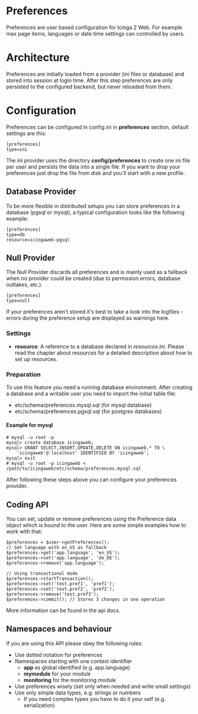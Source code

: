 # Preferences

Preferences are user based configuration for Icinga 2 Web. For example max page
items, languages or date time settings can controlled by users.

# Architecture

Preferences are initially loaded from a provider (ini files or database) and
stored into session at login time. After this step preferences are only
persisted to the configured backend, but never reloaded from them.

# Configuration

Preferences can be configured in config.ini in **preferences** section, default
settings are this:

    [preferences]
    type=ini

The ini provider uses the directory **config/preferences** to create one ini
file per user and persists the data into a single file. If you want to drop your
preferences just drop the file from disk and you'll start with a new profile.

## Database Provider

To be more flexible in distributed setups you can store preferences in a
database (pgsql or mysql), a typical configuration looks like the following
example:

    [preferences]
    type=db
    resource=icingaweb-pgsql

## Null Provider

The Null Provider discards all preferences and is mainly used as a fallback when no provider could be
created (due to permission errors, database outtakes, etc.).

    [preferences]
    type=null

If your preferences aren't stored it's best to take a look into the logfiles - errors during the preference setup
are displayed as warnings here.

### Settings

* **resource**: A reference to a database declared in *resources.ini*. Please read the chapter about
 resources for a detailed description about how to set up resources.

### Preparation

To use this feature you need a running database environment. After creating a
database and a writable user you need to import the initial table file:

* etc/schema/preferences.mysql.sql (for mysql database)
* etc/schema/preferemces.pgsql.sql (for postgres databases)

#### Example for mysql

    # mysql -u root -p
    mysql> create database icingaweb;
    mysql> GRANT SELECT,INSERT,UPDATE,DELETE ON icingaweb.* TO \
        'icingaweb'@'localhost' IDENTIFIED BY 'icingaweb';
    mysql> exit
    # mysql -u root -p icingaweb < /path/to/icingaweb/etc/schema/preferences.mysql.sql

After following these steps above you can configure your preferences provider.

## Coding API

You can set, update or remove preferences using the Preference data object
which is bound to the user. Here are some simple examples how to work with
that:

    $preferences = $user->getPreferences();
    // Get language with en_US as fallback
    $preferences->get('app.language', 'en_US');
    $preferences->set('app.language', 'de_DE');
    $preferences->remove('app.language');

    // Using transactional mode
    $preferences->startTransaction();
    $preferences->set('test.pref1', 'pref1');
    $preferences->set('test.pref2', 'pref2');
    $preferences->remove('test.pref3');
    $preferemces->commit(); // Stores 3 changes in one operation

More information can be found in the api docs.

## Namespaces and behaviour

If you are using this API please obey the following rules:

* Use dotted notation for preferences
* Namespaces starting with one context identifier
    * **app** as global identified (e.g. app.language)
    * **mymodule** for your module
    * **monitoring** for the monitoring module
* Use preferences wisely (set only when needed and write small settings)
* Use only simple data types, e.g. strings or numbers
    * If you need complex types you have to do it your self (e.g. serialization)
